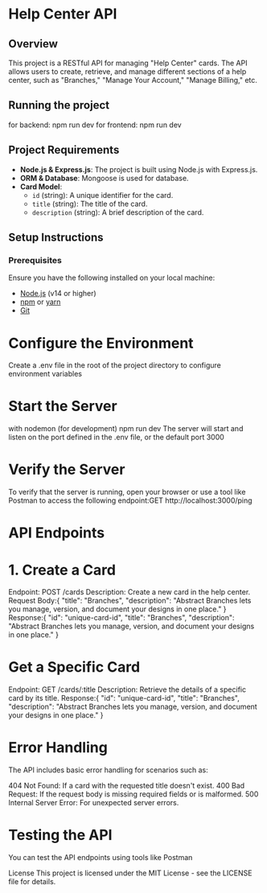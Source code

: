 # Help Center API

## Overview

This project is a RESTful API for managing "Help Center" cards. The API allows users to create, retrieve, and manage different sections of a help center, such as "Branches," "Manage Your Account," "Manage Billing," etc.


## Running the project
for backend: npm run dev
for frontend: npm run dev


## Project Requirements

- **Node.js & Express.js**: The project is built using Node.js with Express.js.
- **ORM & Database**: Mongoose is used for database.
- **Card Model**:
  - `id` (string): A unique identifier for the card.
  - `title` (string): The title of the card.
  - `description` (string): A brief description of the card.

## Setup Instructions

### Prerequisites

Ensure you have the following installed on your local machine:

- [Node.js](https://nodejs.org/) (v14 or higher)
- [npm](https://www.npmjs.com/) or [yarn](https://yarnpkg.com/)
- [Git](https://git-scm.com/)

# Configure the Environment
Create a .env file in the root of the project directory to configure environment variables

# Start the Server
with nodemon (for development)
npm run dev
The server will start and listen on the port defined in the .env file, or the default port 3000

# Verify the Server
To verify that the server is running, open your browser or use a tool like Postman to access the following endpoint:GET http://localhost:3000/ping


# API Endpoints
# 1. Create a Card
Endpoint: POST /cards
Description: Create a new card in the help center.
Request Body:{
  "title": "Branches",
  "description": "Abstract Branches lets you manage, version, and document your designs in one place."
}
Response:{
  "id": "unique-card-id",
  "title": "Branches",
  "description": "Abstract Branches lets you manage, version, and document your designs in one place."
}

# Get a Specific Card
Endpoint: GET /cards/:title
Description: Retrieve the details of a specific card by its title.
Response:{
  "id": "unique-card-id",
  "title": "Branches",
  "description": "Abstract Branches lets you manage, version, and document your designs in one place."
}

# Error Handling
The API includes basic error handling for scenarios such as:

404 Not Found: If a card with the requested title doesn't exist.
400 Bad Request: If the request body is missing required fields or is malformed.
500 Internal Server Error: For unexpected server errors.

# Testing the API
You can test the API endpoints using tools like Postman

License
This project is licensed under the MIT License - see the LICENSE file for details.